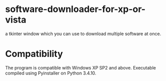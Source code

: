 # software-downloader-for-xp-or-vista
a tkinter window which you can use to download multiple software at once.


# Compatibility
The program is compatible with Windows XP SP2 and above. Executable compiled using Pyinstaller on Python 3.4.10.
